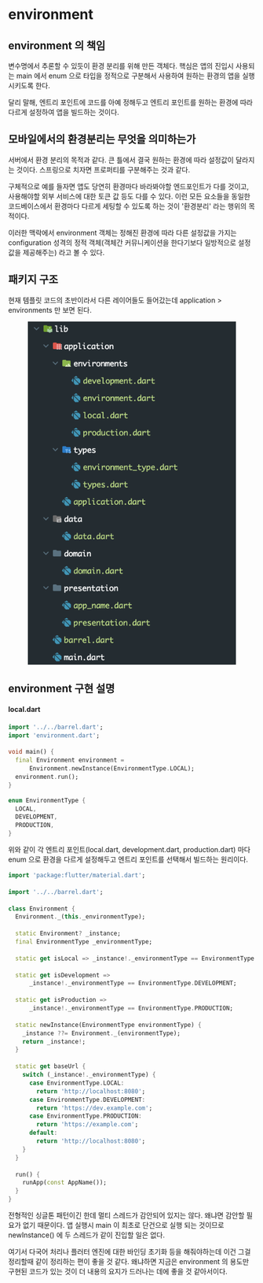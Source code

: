 # environment

## environment 의 책임

변수명에서 추론할 수 있듯이 환경 분리를 위해 만든 객체다. 핵심은 앱의 진입시 사용되는 main 에서 enum 으로 타입을 정적으로 구분해서 사용하여 원하는 환경의 앱을 실행 시키도록 한다.

달리 말해, 엔트리 포인트에 코드를 아예 정해두고 엔트리 포인트를 원하는 환경에 따라 다르게 설정하여 앱을 빌드하는 것이다.



## 모바일에서의 환경분리는 무엇을 의미하는가

서버에서 환경 분리의 목적과 같다. 큰 틀에서 결국 원하는 환경에 따라 설정값이 달라지는 것이다. 스프링으로 치자면 프로퍼티를 구분해주는 것과 같다.

구체적으로 예를 들자면 앱도 당연히 환경마다 바라봐야할 엔드포인트가 다를 것이고, 사용해야할 외부 서비스에 대한 토큰 값 등도 다를 수 있다. 이런 모든 요소들을 동일한 코드베이스에서 환경마다 다르게 세팅할 수 있도록 하는 것이 '환경분리' 라는 행위의 목적이다.

이러한 맥락에서 environment 객체는 정해진 환경에 따라 다른 설정값을 가지는 configuration 성격의 정적 객체(객체간 커뮤니케이션을 한다기보다 일방적으로 설정값을 제공해주는) 라고 볼 수 있다.



## 패키지 구조

현재 템플릿 코드의 초반이라서 다른 레이어들도 들어갔는데 application > environments 만 보면 된다.

<figure><img src="../../../.gitbook/assets/image (2) (1) (1) (1) (1) (1).png" alt=""><figcaption></figcaption></figure>



## environment 구현 설명

#### local.dart

```dart
import '../../barrel.dart';
import 'environment.dart';

void main() {
  final Environment environment =
      Environment.newInstance(EnvironmentType.LOCAL);
  environment.run();
}
```

```dart
enum EnvironmentType {
  LOCAL,
  DEVELOPMENT,
  PRODUCTION,
}
```

위와 같이 각 엔트리 포인트(local.dart, development.dart, production.dart) 마다 enum 으로 환경을 다르게 설정해두고 엔트리 포인트를 선택해서 빌드하는 원리이다.



```dart
import 'package:flutter/material.dart';

import '../../barrel.dart';

class Environment {
  Environment._(this._environmentType);

  static Environment? _instance;
  final EnvironmentType _environmentType;

  static get isLocal => _instance!._environmentType == EnvironmentType.LOCAL;

  static get isDevelopment =>
      _instance!._environmentType == EnvironmentType.DEVELOPMENT;

  static get isProduction =>
      _instance!._environmentType == EnvironmentType.PRODUCTION;

  static newInstance(EnvironmentType environmentType) {
    _instance ??= Environment._(environmentType);
    return _instance!;
  }

  static get baseUrl {
    switch (_instance!._environmentType) {
      case EnvironmentType.LOCAL:
        return 'http://localhost:8080';
      case EnvironmentType.DEVELOPMENT:
        return 'https://dev.example.com';
      case EnvironmentType.PRODUCTION:
        return 'https://example.com';
      default:
        return 'http://localhost:8080';
    }
  }

  run() {
    runApp(const AppName());
  }
}

```

전형적인 싱글톤 패턴이긴 한데 멀티 스레드가 감안되어 있지는 않다. 왜냐면 감안할 필요가 없기 때문이다. 앱 실행시 main 이 최초로 단건으로 실행 되는 것이므로 newInstance() 에 두 스레드가 같이 진입할 일은 없다.

여기서 다국어 처리나 플러터 엔진에 대한 바인딩 초기화 등을 해줘야하는데 이건 그걸 정리할때 같이 정리하는 편이 좋을 것 같다. 왜냐하면 지금은 environment 의 용도만 구현된 코드가 있는 것이 더 내용의 요지가 드러나는 데에 좋을 것 같아서이다.
